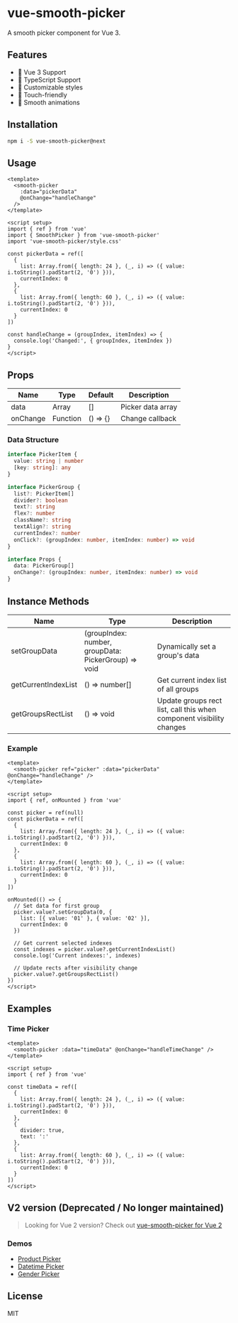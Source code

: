 # vue-smooth-picker

A smooth picker component for Vue 3.

## Features
- 🎯 Vue 3 Support
- 💪 TypeScript Support
- 🎨 Customizable styles
- 📱 Touch-friendly
- 🔄 Smooth animations

## Installation

```bash
npm i -S vue-smooth-picker@next
```

## Usage

```vue
<template>
  <smooth-picker
    :data="pickerData"
    @onChange="handleChange"
  />
</template>

<script setup>
import { ref } from 'vue'
import { SmoothPicker } from 'vue-smooth-picker'
import 'vue-smooth-picker/style.css'

const pickerData = ref([
  {
    list: Array.from({ length: 24 }, (_, i) => ({ value: i.toString().padStart(2, '0') })),
    currentIndex: 0
  },
  {
    list: Array.from({ length: 60 }, (_, i) => ({ value: i.toString().padStart(2, '0') })),
    currentIndex: 0
  }
])

const handleChange = (groupIndex, itemIndex) => {
  console.log('Changed:', { groupIndex, itemIndex })
}
</script>
```

## Props

| Name | Type | Default | Description |
|------|------|---------|-------------|
| data | Array | [] | Picker data array |
| onChange | Function | () => {} | Change callback |

### Data Structure

```typescript
interface PickerItem {
  value: string | number
  [key: string]: any
}

interface PickerGroup {
  list?: PickerItem[]
  divider?: boolean
  text?: string
  flex?: number
  className?: string
  textAlign?: string
  currentIndex?: number
  onClick?: (groupIndex: number, itemIndex: number) => void
}

interface Props {
  data: PickerGroup[]
  onChange?: (groupIndex: number, itemIndex: number) => void
}
```

## Instance Methods

| Name | Type | Description |
|------|------|-------------|
| setGroupData | (groupIndex: number, groupData: PickerGroup) => void | Dynamically set a group's data |
| getCurrentIndexList | () => number[] | Get current index list of all groups |
| getGroupsRectList | () => void | Update groups rect list, call this when component visibility changes |

### Example

```vue
<template>
  <smooth-picker ref="picker" :data="pickerData" @onChange="handleChange" />
</template>

<script setup>
import { ref, onMounted } from 'vue'

const picker = ref(null)
const pickerData = ref([
  {
    list: Array.from({ length: 24 }, (_, i) => ({ value: i.toString().padStart(2, '0') })),
    currentIndex: 0
  },
  {
    list: Array.from({ length: 60 }, (_, i) => ({ value: i.toString().padStart(2, '0') })),
    currentIndex: 0
  }
])

onMounted(() => {
  // Set data for first group
  picker.value?.setGroupData(0, {
    list: [{ value: '01' }, { value: '02' }],
    currentIndex: 0
  })

  // Get current selected indexes
  const indexes = picker.value?.getCurrentIndexList()
  console.log('Current indexes:', indexes)

  // Update rects after visibility change
  picker.value?.getGroupsRectList()
})
</script>
```

## Examples

### Time Picker
```vue
<template>
  <smooth-picker :data="timeData" @onChange="handleTimeChange" />
</template>

<script setup>
import { ref } from 'vue'

const timeData = ref([
  {
    list: Array.from({ length: 24 }, (_, i) => ({ value: i.toString().padStart(2, '0') })),
    currentIndex: 0
  },
  {
    divider: true,
    text: ':'
  },
  {
    list: Array.from({ length: 60 }, (_, i) => ({ value: i.toString().padStart(2, '0') })),
    currentIndex: 0
  }
])
</script>
```

## V2 version (Deprecated / No longer maintained)

> Looking for Vue 2 version? Check out [vue-smooth-picker for Vue 2](https://github.com/hiyali/vue-smooth-picker/tree/master)

### Demos
- [Product Picker](https://hiyali.github.io/vue-smooth-picker/example/product)
- [Datetime Picker](https://hiyali.github.io/vue-smooth-picker/example/datetime)
- [Gender Picker](https://hiyali.github.io/vue-smooth-picker/example/gender)

## License

MIT

